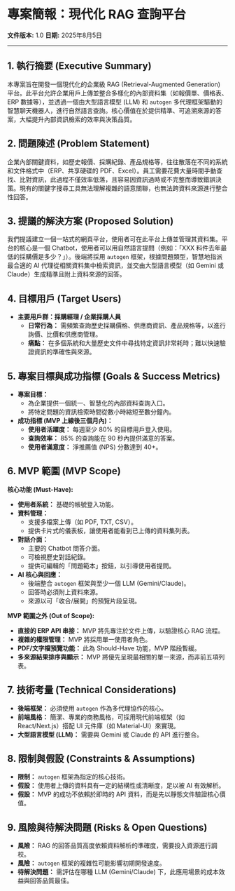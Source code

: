 # 專案簡報：現代化 RAG 查詢平台

**文件版本:** 1.0
**日期:** 2025年8月5日

---

## 1. 執行摘要 (Executive Summary)
本專案旨在開發一個現代化的企業級 RAG (Retrieval-Augmented Generation) 平台。此平台允許企業用戶上傳並整合多樣化的內部資料集（如報價單、價格表、ERP 數據等），並透過一個由大型語言模型 (LLM) 和 `autogen` 多代理框架驅動的智慧聊天機器人，進行自然語言查詢。核心價值在於提供精準、可追溯來源的答案，大幅提升內部資訊檢索的效率與決策品質。

## 2. 問題陳述 (Problem Statement)
企業內部關鍵資料，如歷史報價、採購紀錄、產品規格等，往往散落在不同的系統和文件格式中（ERP、共享硬碟的 PDF、Excel）。員工需要花費大量時間手動查找、比對資訊，此過程不僅效率低落，且容易因資訊過時或不完整而導致錯誤決策。現有的關鍵字搜尋工具無法理解複雜的語意關聯，也無法跨資料來源進行整合性回答。

## 3. 提議的解決方案 (Proposed Solution)
我們提議建立一個一站式的網頁平台，使用者可在此平台上傳並管理其資料集。平台的核心是一個 Chatbot，使用者可以用自然語言提問（例如：「XXX 料件去年最低的採購價是多少？」）。後端將採用 `autogen` 框架，根據問題類型，智慧地指派最合適的 AI 代理從相關資料集中檢索資訊，並交由大型語言模型（如 Gemini 或 Claude）生成精準且附上資料來源的回答。

## 4. 目標用戶 (Target Users)
- **主要用戶群：採購經理 / 企業採購人員**
    - **日常行為：** 需頻繁查詢歷史採購價格、供應商資訊、產品規格等，以進行詢價、比價和供應商管理。
    - **痛點：** 在多個系統和大量歷史文件中尋找特定資訊非常耗時；難以快速驗證資訊的準確性與來源。

## 5. 專案目標與成功指標 (Goals & Success Metrics)
- **專案目標：**
    - 為企業提供一個統一、智慧化的內部資料查詢入口。
    - 將特定問題的資訊檢索時間從數小時縮短至數分鐘內。
- **成功指標 (MVP 上線後三個月內)：**
    - **使用者活躍度：** 每週至少 80% 的目標用戶登入使用。
    - **查詢效率：** 85% 的查詢能在 90 秒內提供滿意的答案。
    * **使用者滿意度：** 淨推薦值 (NPS) 分數達到 40+。

## 6. MVP 範圍 (MVP Scope)
**核心功能 (Must-Have):**
- **使用者系統：** 基礎的帳號登入功能。
- **資料管理：**
    - 支援多檔案上傳（如 PDF, TXT, CSV）。
    - 提供卡片式的儀表板，讓使用者能看到已上傳的資料集列表。
- **對話介面：**
    - 主要的 Chatbot 問答介面。
    - 可檢視歷史對話紀錄。
    - 提供可編輯的「問題範本」按鈕，以引導使用者提問。
- **AI 核心與回應：**
    - 後端整合 `autogen` 框架與至少一個 LLM (Gemini/Claude)。
    - 回答時必須附上資料來源。
    - 來源以可「收合/展開」的預覽片段呈現。

**MVP 範圍之外 (Out of Scope):**
- **直接的 ERP API 串接：** MVP 將先專注於文件上傳，以驗證核心 RAG 流程。
- **複雜的權限管理：** MVP 將採用單一使用者角色。
- **PDF/文字檔預覽功能：** 此為 Should-Have 功能，MVP 階段暫緩。
- **多來源結果排序與顯示：** MVP 將優先呈現最相關的單一來源，而非前五項列表。

## 7. 技術考量 (Technical Considerations)
- **後端框架：** 必須使用 `autogen` 作為多代理協作的核心。
- **前端風格：** 簡潔、專業的商務風格，可採用現代前端框架（如 React/Next.js）搭配 UI 元件庫（如 Material-UI）來實現。
- **大型語言模型 (LLM)：** 需要與 Gemini 或 Claude 的 API 進行整合。

## 8. 限制與假設 (Constraints & Assumptions)
- **限制：** `autogen` 框架為指定的核心技術。
- **假設：** 使用者上傳的資料具有一定的結構性或清晰度，足以被 AI 有效解析。
- **假設：** MVP 的成功不依賴於即時的 API 資料，而是先以靜態文件驗證核心價值。

## 9. 風險與待解決問題 (Risks & Open Questions)
- **風險：** RAG 的回答品質高度依賴資料解析的準確度，需要投入資源進行調校。
- **風險：** `autogen` 框架的複雜性可能影響初期開發速度。
- **待解決問題：** 需評估在哪種 LLM (Gemini/Claude) 下，此應用場景的成本效益與回答品質最佳。